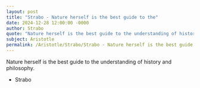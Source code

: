 ```yaml
---
layout: post
title: "Strabo - Nature herself is the best guide to the"
date: 2024-12-28 12:00:00 -0000
author: Strabo
quote: "Nature herself is the best guide to the understanding of history and philosophy."
subject: Aristotle
permalink: /Aristotle/Strabo/Strabo - Nature herself is the best guide to the
---
```


Nature herself is the best guide to the understanding of history and philosophy.

- Strabo
